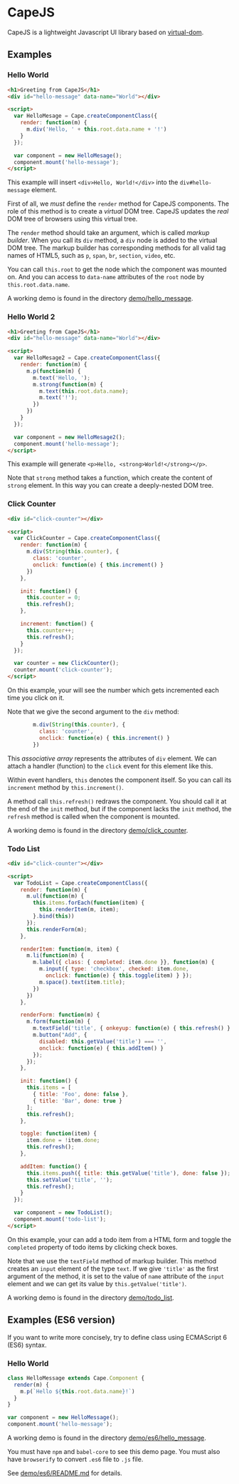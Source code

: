 # CapeJS

CapeJS is a lightweight Javascript UI library based on [virtual-dom](https://github.com/Matt-Esch/virtual-dom).

## Examples

### Hello World

```html
<h1>Greeting from CapeJS</h1>
<div id="hello-message" data-name="World"></div>

<script>
  var HelloMesage = Cape.createComponentClass({
    render: function(m) {
      m.div('Hello, ' + this.root.data.name + '!')
    }
  });

  var component = new HelloMesage();
  component.mount('hello-message');
</script>
```

This example will insert `<div>Hello, World!</div>` into the `div#hello-message` element.

First of all, we *must* define the `render` method for CapeJS components.
The role of this method is to create a *virtual* DOM tree.
CapeJS updates the *real* DOM tree of browsers using this virtual tree.

The `render` method should take an argument, which is called *markup builder*.
When you call its `div` method, a `div` node is added to the virtual DOM tree.
The markup builder has corresponding methods for all valid tag names of HTML5,
such as `p`, `span`, `br`, `section`, `video`, etc.

You can call `this.root` to get the node which the component was mounted on.
And you can access to `data-name` attributes of the `root` node by
`this.root.data.name`.

A working demo is found in the directory [demo/hello_message](demo/hello_message).

### Hello World 2

```html
<h1>Greeting from CapeJS</h1>
<div id="hello-message" data-name="World"></div>

<script>
  var HelloMesage2 = Cape.createComponentClass({
    render: function(m) {
      m.p(function(m) {
        m.text('Hello, ');
        m.strong(function(m) {
          m.text(this.root.data.name);
          m.text('!');
        })
      })
    }
  });

  var component = new HelloMesage2();
  component.mount('hello-message');
</script>
```

This example will generate `<p>Hello, <strong>World!</strong></p>`.

Note that `strong` method takes a function, which create the content of `strong` element.
In this way you can create a deeply-nested DOM tree.

### Click Counter

```html
<div id="click-counter"></div>

<script>
  var ClickCounter = Cape.createComponentClass({
    render: function(m) {
      m.div(String(this.counter), {
        class: 'counter',
        onclick: function(e) { this.increment() }
      })
    },

    init: function() {
      this.counter = 0;
      this.refresh();
    },

    increment: function() {
      this.counter++;
      this.refresh();
    }
  });

  var counter = new ClickCounter();
  counter.mount('click-counter');
</script>
```

On this example, your will see the number which gets incremented each time you click on it.

Note that we give the second argument to the `div` method:

```javascript
        m.div(String(this.counter), {
          class: 'counter',
          onclick: function(e) { this.increment() }
        })
```

This *associative array* represents the attributes of `div` element.
We can attach a handler (function) to the `click` event for this element like this.

Within event handlers, `this` denotes the component itself.
So you can call its `increment` method by `this.increment()`.

A method call `this.refresh()` redraws the component.
You should call it at the end of the `init` method,
but if the component lacks the `init` method, the `refresh` method
is called when the component is mounted.

A working demo is found in the directory [demo/click_counter](demo/click_counter).

### Todo List

```html
<div id="click-counter"></div>

<script>
  var TodoList = Cape.createComponentClass({
    render: function(m) {
      m.ul(function(m) {
        this.items.forEach(function(item) {
          this.renderItem(m, item);
        }.bind(this))
      });
      this.renderForm(m);
    },

    renderItem: function(m, item) {
      m.li(function(m) {
        m.label({ class: { completed: item.done }}, function(m) {
          m.input({ type: 'checkbox', checked: item.done,
            onclick: function(e) { this.toggle(item) } });
          m.space().text(item.title);
        })
      })
    },

    renderForm: function(m) {
      m.form(function(m) {
        m.textField('title', { onkeyup: function(e) { this.refresh() } });
        m.button("Add", {
          disabled: this.getValue('title') === '',
          onclick: function(e) { this.addItem() }
        });
      });
    },

    init: function() {
      this.items = [
        { title: 'Foo', done: false },
        { title: 'Bar', done: true }
      ];
      this.refresh();
    },

    toggle: function(item) {
      item.done = !item.done;
      this.refresh();
    },

    addItem: function() {
      this.items.push({ title: this.getValue('title'), done: false });
      this.setValue('title', '');
      this.refresh();
    }
  });

  var component = new TodoList();
  component.mount('todo-list');
</script>
```

On this example, your can add a todo item from a HTML form and toggle the
`completed` property of todo items by clicking check boxes.

Note that we use the `textField` method of markup builder.
This method creates an `input` element of the type `text`.
If we give `'title'` as the first argument of the method,
it is set to the value of `name` attribute of the `input` element and
we can get its value by `this.getValue('title')`.

A working demo is found in the directory [demo/todo_list](demo/todo_list).

## Examples (ES6 version)

If you want to write more concisely, try to define class using ECMAScript 6 (ES6) syntax.

### Hello World

```javascript
class HelloMessage extends Cape.Component {
  render(m) {
    m.p(`Hello ${this.root.data.name}!`)
  }
}

var component = new HelloMessage();
component.mount('hello-message');
```

A working demo is found in the directory [demo/es6/hello_message](demo/es6/hello_message).

You must have `npm` and `babel-core` to see this demo page.
You must also have `browserify` to convert `.es6` file to `.js` file.

See [demo/es6/README.md](demo/es6/README.md) for details.
